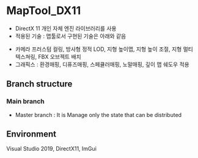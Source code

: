 # MapTool_DX11
* DirectX 11 개인 자체 엔진 라이브러리를 사용 
* 적용된 기술 : 맵툴로서 구현된 기술은 아래와 같음 
- 카메라 프러스텀 컬링, 방사형 정적 LOD, 지형 높이맵, 지형 높이 조절, 지형 멀티 텍스쳐링, FBX 오브젝트 배치  
- 그래픽스 : 환경매핑, 디퓨즈매핑, 스페큘러매핑, 노말매핑, 깊이 맵 쉐도우 적용 

## Branch structure

### Main branch
* Master branch : It is Manage only the state that can be distributed

## Environment
Visual Studio 2019, DirectX11, ImGui

